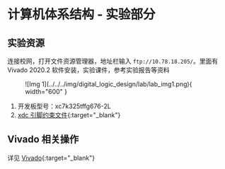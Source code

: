 # 计算机体系结构 - 实验部分

<!-- !!! tip "说明"

    本文档正在更新中…… -->

## 实验资源

连接校网，打开文件资源管理器，地址栏输入 `ftp://10.78.18.205/`。里面有 Vivado 2020.2 软件安装，实验课件，参考实验报告等资料

<figure markdown="span">
    ![Img 1](../../../img/digital_logic_design/lab/lab_img1.png){ width="600" }
</figure>

1. 开发板型号：xc7k325tffg676-2L
2. [xdc 引脚约束文件](../../file/comp_arch/xc7k325tffg676-2L.xdc){:target="_blank"}

## Vivado 相关操作

详见 [Vivado](../../application/vivado/index.md){:target="_blank"}

